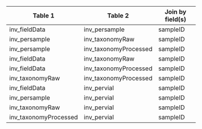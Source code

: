 |Table 1|Table 2|Join by field(s)|
|------------------------|------------------------|-------------------------------|
inv_fieldData|inv_persample|sampleID
inv_persample|inv_taxonomyRaw|sampleID
inv_persample|inv_taxonomyProcessed|sampleID
inv_fieldData|inv_taxonomyRaw|sampleID
inv_fieldData|inv_taxonomyProcessed|sampleID
inv_taxonomyRaw|inv_taxonomyProcessed|sampleID
inv_fieldData|inv_pervial|sampleID
inv_persample|inv_pervial|sampleID
inv_taxonomyRaw|inv_pervial|sampleID
inv_taxonomyProcessed|inv_pervial|sampleID
